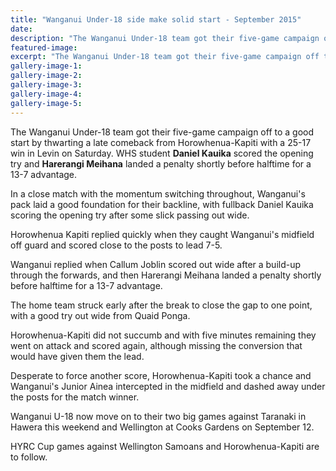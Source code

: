 ```yaml
---
title: "Wanganui Under-18 side make solid start - September 2015"
date: 
description: "The Wanganui Under-18 team got their five-game campaign off to a good start by thwarting a late comeback from Horowhenua-Kapiti with a 25-17 win in Levin on Saturday, Wanganui Chronicle article 1/9/15"
featured-image: 
excerpt: "The Wanganui Under-18 team got their five-game campaign off to a good start by thwarting a late comeback from Horowhenua-Kapiti with a 25-17 win in Levin on Saturday. WHS student Daniel Kauika scored the opening try and Harerangi Meihana landed a penalty shortly before halftime for a 13-7 advantage."
gallery-image-1: 
gallery-image-2: 
gallery-image-3: 
gallery-image-4: 
gallery-image-5: 
---
```


<p>The Wanganui Under-18 team got their five-game campaign off to a good start by thwarting a late comeback from Horowhenua-Kapiti with a 25-17 win in Levin on Saturday. WHS student <strong>Daniel Kauika</strong> scored the opening try and <strong>Harerangi Meihana</strong> landed a penalty shortly before halftime for a 13-7 advantage.</p>
<p>In a close match with the momentum switching throughout, Wanganui's pack laid a good foundation for their backline, with fullback Daniel Kauika scoring the opening try after some slick passing out wide.</p>
<p>Horowhenua Kapiti replied quickly when they caught Wanganui's midfield off guard and scored close to the posts to lead 7-5.</p>
<p>Wanganui replied when Callum Joblin scored out wide after a build-up through the forwards, and then Harerangi Meihana landed a penalty shortly before halftime for a 13-7 advantage.</p>
<p>The home team struck early after the break to close the gap to one point, with a good try out wide from Quaid Ponga.</p>
<p>Horowhenua-Kapiti did not succumb and with five minutes remaining they went on attack and scored again, although missing the conversion that would have given them the lead.</p>
<p>Desperate to force another score, Horowhenua-Kapiti took a chance and Wanganui's Junior Ainea intercepted in the midfield and dashed away under the posts for the match winner.</p>
<p>Wanganui U-18 now move on to their two big games against Taranaki in Hawera this weekend and Wellington at Cooks Gardens on September 12.</p>
<p>HYRC Cup games against Wellington Samoans and Horowhenua-Kapiti are to follow.</p>

